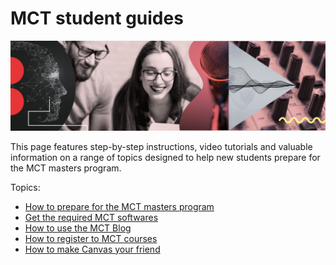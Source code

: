 # MCT student guides

![mct-banner](assets/img/mct-banner.png)

This page features step-by-step instructions, video tutorials and valuable information on a range of topics designed to help new students prepare for the MCT masters program.

Topics:
* [How to prepare for the MCT masters program](https://github.com/MCT-master/Guides/wiki/How-to-prepare-for-the-MCT-course)
* [Get the required MCT softwares](https://github.com/MCT-master/Guides/wiki/Required-MCT-software)
* [How to use the MCT Blog](https://github.com/MCT-master/Guides/wiki/How-to-use-the-MCT-Blog)
* [How to register to MCT courses](https://github.com/MCT-master/Guides/wiki/How-to-register-to-MCT-courses)
* [How to make Canvas your friend](https://github.com/MCT-master/Guides/wiki/Setting-up-Canvas)
